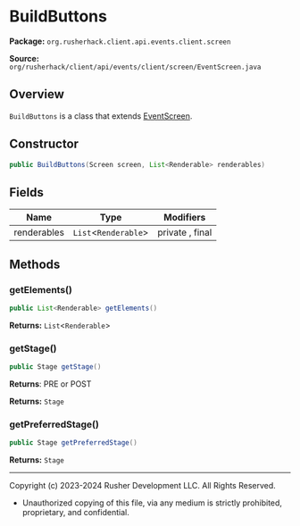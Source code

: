 # BuildButtons

**Package:** `org.rusherhack.client.api.events.client.screen`

**Source:** `org/rusherhack/client/api/events/client/screen/EventScreen.java`

## Overview

`BuildButtons` is a class that extends [EventScreen](EventScreen.md).

## Constructor

```java
public BuildButtons(Screen screen, List<Renderable> renderables)
```

## Fields

| Name | Type | Modifiers |
|------|------|----------|
| renderables | `List`<`Renderable`> | private , final |


## Methods

### getElements()

```java
public List<Renderable> getElements()
```

**Returns:** `List`<`Renderable`>

### getStage()

```java
public Stage getStage()
```

**Returns**: PRE or POST



**Returns:** `Stage`

### getPreferredStage()

```java
public Stage getPreferredStage()
```

**Returns:** `Stage`

---

Copyright (c) 2023-2024 Rusher Development LLC. All Rights Reserved.
* Unauthorized copying of this file, via any medium is strictly prohibited, proprietary, and confidential.
